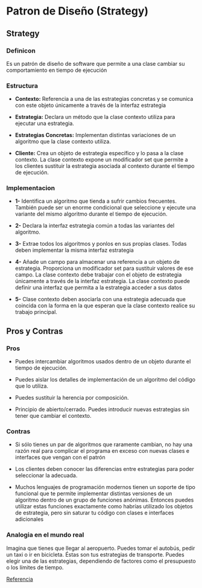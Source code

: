 # Patron de Diseño (Strategy)

## Strategy 

### Definicon

Es un patrón de diseño de software que permite a una clase cambiar su comportamiento en tiempo de ejecución

### Estructura

- **Contexto:** Referencia a una de las estrategias concretas y se comunica con este objeto únicamente a través de la interfaz estrategia 

- **Estrategia:** Declara un método que la clase contexto utiliza para ejecutar una estrategia. 

- **Estrategias Concretas:** Implementan distintas variaciones de un algoritmo que la clase contexto utiliza. 

- **Cliente:** Crea un objeto de estrategia específico y lo pasa a la clase contexto. La clase contexto expone un modificador set que permite a los clientes sustituir la estrategia asociada al contexto durante el tiempo de ejecución. 

### Implementacion 

- **1-**  Identifica un algoritmo que tienda a sufrir cambios frecuentes. También puede ser un enorme condicional que seleccione y ejecute una variante del mismo algoritmo durante el tiempo de ejecución. 

- **2-** Declara la interfaz estrategia común a todas las variantes del algoritmo. 

- **3-** Extrae todos los algoritmos y ponlos en sus propias clases. Todas deben implementar la misma interfaz estrategia 

- **4-** Añade un campo para almacenar una referencia a un objeto de estrategia. Proporciona un modificador set para sustituir valores de ese campo. La clase contexto debe trabajar con el objeto de estrategia únicamente a través de la interfaz estrategia. La clase contexto puede definir una interfaz que permita a la estrategia acceder a sus datos

- **5-** Clase contexto deben asociarla con una estrategia adecuada que coincida con la forma en la que esperan que la clase contexto realice su trabajo principal. 

## Pros y Contras 

### Pros

- Puedes intercambiar algoritmos usados dentro de un objeto durante el tiempo de ejecución.

- Puedes aislar los detalles de implementación de un algoritmo del código que lo utiliza.

- Puedes sustituir la herencia por composición.

- Principio de abierto/cerrado. Puedes introducir nuevas estrategias sin tener que cambiar el contexto.

### Contras

- Si sólo tienes un par de algoritmos que raramente cambian, no hay una razón real para complicar el programa en exceso con nuevas clases e interfaces que vengan con el patrón

-  Los clientes deben conocer las diferencias entre estrategias para poder seleccionar la adecuada.

- Muchos lenguajes de programación modernos tienen un soporte de tipo funcional que te permite implementar distintas versiones de un algoritmo dentro de un grupo de funciones anónimas. Entonces puedes utilizar estas funciones exactamente como habrías utilizado los objetos de estrategia, pero sin saturar tu código con clases e interfaces adicionales

### Analogia en el mundo real 

Imagina que tienes que llegar al aeropuerto. Puedes tomar el autobús, pedir un taxi o ir en bicicleta. Éstas son tus estrategias de transporte. Puedes elegir una de las estrategias, dependiendo de factores como el presupuesto o los límites de tiempo. 

[Referencia](https://refactoring.guru/es/design-patterns/strategy)